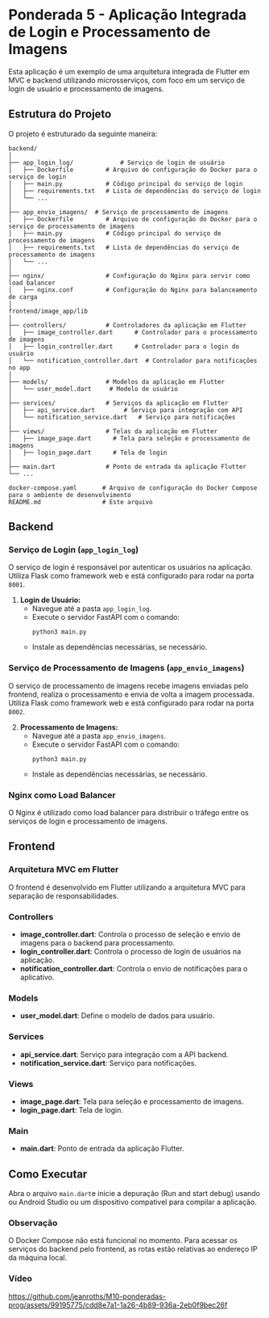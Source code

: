 
# Ponderada 5 - Aplicação Integrada de Login e Processamento de Imagens

Esta aplicação é um exemplo de uma arquitetura integrada de Flutter em MVC e backend utilizando microsserviços, com foco em um serviço de login de usuário e processamento de imagens.

## Estrutura do Projeto

O projeto é estruturado da seguinte maneira:

```
backend/
│
├── app_login_log/             # Serviço de login de usuário
│   ├── Dockerfile         # Arquivo de configuração do Docker para o serviço de login
│   ├── main.py            # Código principal do serviço de login
│   ├── requirements.txt   # Lista de dependências do serviço de login
│   └── ...
│
├── app_envio_imagens/  # Serviço de processamento de imagens
│   ├── Dockerfile         # Arquivo de configuração do Docker para o serviço de processamento de imagens
│   ├── main.py            # Código principal do serviço de processamento de imagens
│   ├── requirements.txt   # Lista de dependências do serviço de processamento de imagens
│   └── ...
│
├── nginx/                 # Configuração do Nginx para servir como load balancer
│   ├── nginx.conf         # Configuração do Nginx para balanceamento de carga
│
frontend/image_app/lib
│
├── controllers/           # Controladores da aplicação em Flutter
│   ├── image_controller.dart      # Controlador para o processamento de imagens
│   ├── login_controller.dart      # Controlador para o login do usuário
│   └── notification_controller.dart  # Controlador para notificações no app
│
├── models/                # Modelos da aplicação em Flutter
│   └── user_model.dart     # Modelo de usuário
│
├── services/              # Serviços da aplicação em Flutter
│   ├── api_service.dart        # Serviço para integração com API
│   └── notification_service.dart   # Serviço para notificações
│
├── views/                 # Telas da aplicação em Flutter
│   ├── image_page.dart      # Tela para seleção e processamento de imagens
│   ├── login_page.dart      # Tela de login
│
├── main.dart              # Ponto de entrada da aplicação Flutter
└── ...

docker-compose.yaml       # Arquivo de configuração do Docker Compose para o ambiente de desenvolvimento
README.md                 # Este arquivo
```

## Backend

### Serviço de Login (`app_login_log`)

O serviço de login é responsável por autenticar os usuários na aplicação. Utiliza Flask como framework web e está configurado para rodar na porta `8001`.

1. **Login de Usuário:**
   - Navegue até a pasta `app_login_log`.
   - Execute o servidor FastAPI com o comando:
     ```
     python3 main.py
     ```
   - Instale as dependências necessárias, se necessário.

### Serviço de Processamento de Imagens (`app_envio_imagens`)

O serviço de processamento de imagens recebe imagens enviadas pelo frontend, realiza o processamento e envia de volta a imagem processada. Utiliza Flask como framework web e está configurado para rodar na porta `8002`.

2. **Processamento de Imagens:**
   - Navegue até a pasta `app_envio_imagens`.
   - Execute o servidor FastAPI com o comando:
     ```
     python3 main.py
     ```
   - Instale as dependências necessárias, se necessário.

### Nginx como Load Balancer

O Nginx é utilizado como load balancer para distribuir o tráfego entre os serviços de login e processamento de imagens.

## Frontend

### Arquitetura MVC em Flutter

O frontend é desenvolvido em Flutter utilizando a arquitetura MVC para separação de responsabilidades.

### Controllers

- **image_controller.dart**: Controla o processo de seleção e envio de imagens para o backend para processamento.
- **login_controller.dart**: Controla o processo de login de usuários na aplicação.
- **notification_controller.dart**: Controla o envio de notificações para o aplicativo.

### Models

- **user_model.dart**: Define o modelo de dados para usuário.

### Services

- **api_service.dart**: Serviço para integração com a API backend.
- **notification_service.dart**: Serviço para notificações.

### Views

- **image_page.dart**: Tela para seleção e processamento de imagens.
- **login_page.dart**: Tela de login.

### Main

- **main.dart**: Ponto de entrada da aplicação Flutter.

## Como Executar

Abra o arquivo `main.dart`e inicie a depuração (Run and start debug) usando ou Android Studio ou um dispositivo compativel para compilar a aplicação.

### Observação

O Docker Compose não está funcional no momento. Para acessar os serviços do backend pelo frontend, as rotas estão relativas ao endereço IP da máquina local.

### Vídeo

https://github.com/jeanroths/M10-ponderadas-prog/assets/99195775/cdd8e7a1-1a26-4b89-936a-2eb0f9bec26f





